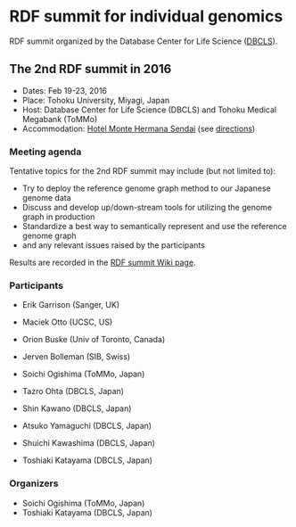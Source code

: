 # RDF summit for individual genomics

RDF summit organized by the Database Center for Life Science ([DBCLS](http://dbcls.rois.ac.jp/)).

## The 2nd RDF summit in 2016

* Dates: Feb 19-23, 2016
* Place: Tohoku University, Miyagi, Japan
* Host: Database Center for Life Science (DBCLS) and Tohoku Medical Megabank (ToMMo)
* Accommodation: [Hotel Monte Hermana Sendai](http://www.monte-hermana.jp/sendai/) (see [directions](http://2014.biohackathon.org/venue))

### Meeting agenda

Tentative topics for the 2nd RDF summit may include (but not limited to):

* Try to deploy the reference genome graph method to our Japanese genome data
* Discuss and develop up/down-stream tools for utilizing the genome graph in production
* Standardize a best way to semantically represent and use the reference genome graph
* and any relevant issues raised by the participants

Results are recorded in the [RDF summit Wiki page](https://github.com/dbcls/rdfsummit2/wiki).

### Participants

* Erik Garrison (Sanger, UK)
* Maciek Otto (UCSC, US)
* Orion Buske (Univ of Toronto, Canada)
* Jerven Bolleman (SIB, Swiss)

* Soichi Ogishima (ToMMo, Japan)
* Tazro Ohta (DBCLS, Japan)
* Shin Kawano (DBCLS, Japan)
* Atsuko Yamaguchi (DBCLS, Japan)
* Shuichi Kawashima (DBCLS, Japan)
* Toshiaki Katayama (DBCLS, Japan)

### Organizers

* Soichi Ogishima (ToMMo, Japan)
* Toshiaki Katayama (DBCLS, Japan)


